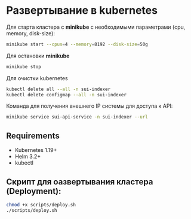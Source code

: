 # Развертывание в kubernetes

Для старта кластера с **minikube** с необходимыми параметрами (cpu, memory, disk-size):

```bash
minikube start --cpus=4 --memory=8192 --disk-size=50g 
```

Для остановки **minikube**

```bash
minikube stop
```

Для очистки kubernetes
```bash
kubectl delete all --all -n sui-indexer
kubectl delete configmap --all -n sui-indexer
```

Команда для получения внешнего IP системы для доступа к API:

```bash
minikube service sui-api-service -n sui-indexer --url
```

## Requirements
- Kubernetes 1.19+
- Helm 3.2+
- kubectl

## Скрипт для оазвертывания кластера (Deployment):
```bash
chmod +x scripts/deploy.sh
./scripts/deploy.sh
```
